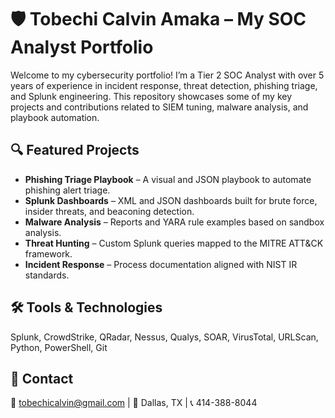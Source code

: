 # 🛡️ Tobechi Calvin Amaka – My SOC Analyst Portfolio

Welcome to my cybersecurity portfolio! I’m a Tier 2 SOC Analyst with over 5 years of experience in incident response, threat detection, phishing triage, and Splunk engineering. This repository showcases some of my key projects and contributions related to SIEM tuning, malware analysis, and playbook automation.

## 🔍 Featured Projects

- **Phishing Triage Playbook** – A visual and JSON playbook to automate phishing alert triage.
- **Splunk Dashboards** – XML and JSON dashboards built for brute force, insider threats, and beaconing detection.
- **Malware Analysis** – Reports and YARA rule examples based on sandbox analysis.
- **Threat Hunting** – Custom Splunk queries mapped to the MITRE ATT&CK framework.
- **Incident Response** – Process documentation aligned with NIST IR standards.

## 🛠️ Tools & Technologies
Splunk, CrowdStrike, QRadar, Nessus, Qualys, SOAR, VirusTotal, URLScan, Python, PowerShell, Git

## 📢 Contact
📧 tobechicalvin@gmail.com | 📍 Dallas, TX | 📞 414-388-8044
